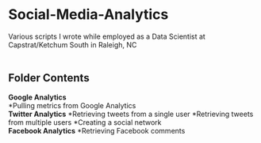 # Social-Media-Analytics
Various scripts I wrote while employed as a Data Scientist at Capstrat/Ketchum South in Raleigh, NC
<br>
<br>
## Folder Contents
**Google Analytics**<br>
*Pulling metrics from Google Analytics
<br>
**Twitter Analytics**
*Retrieving tweets from a single user
*Retrieving tweets from multiple users
*Creating a social network
<br>
**Facebook Analytics**
*Retrieving Facebook comments
